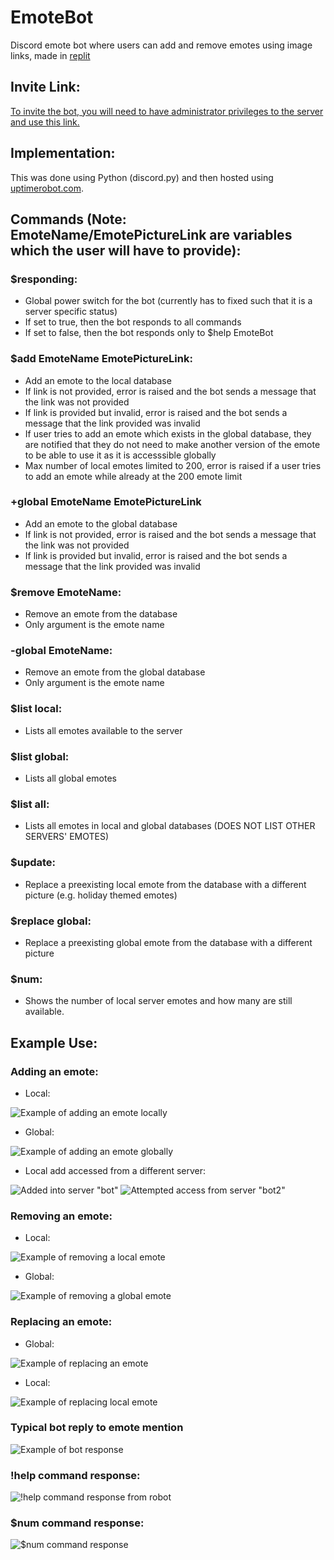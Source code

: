 # EmoteBot
Discord emote bot where users can add and remove emotes using image links, made in [replit](https://replit.com/@hanikanaan/EmoteBot)


## Invite Link:
[To invite the bot, you will need to have administrator privileges to the server and use this link.](https://discord.com/api/oauth2/authorize?client_id=923643328417906689&permissions=326417573888&scope=bot)

## Implementation:
This was done using Python (discord.py) and then hosted using [uptimerobot.com](uptimerobot.com).

## Commands (Note: EmoteName/EmotePictureLink are variables which the user will have to provide):
### $responding: 
* Global power switch for the bot (currently has to fixed such that it is a server specific status)
* If set to true, then the bot responds to all commands
* If set to false, then the bot responds only to $help EmoteBot

### $add EmoteName EmotePictureLink: 
* Add an emote to the local database
* If link is not provided, error is raised and the bot sends a message that the link was not provided
* If link is provided but invalid, error is raised and the bot sends a message that the link provided was invalid
* If user tries to add an emote which exists in the global database, they are notified that they do not need to make another version of the emote to be able to use it as it is accesssible globally
* Max number of local emotes limited to 200, error is raised if a user tries to add an emote while already at the 200 emote limit

### +global EmoteName EmotePictureLink
* Add an emote to the global database
* If link is not provided, error is raised and the bot sends a message that the link was not provided
* If link is provided but invalid, error is raised and the bot sends a message that the link provided was invalid

### $remove EmoteName: 
* Remove an emote from the database
* Only argument is the emote name

### -global EmoteName:
* Remove an emote from the global database
* Only argument is the emote name

### $list local: 
* Lists all emotes available to the server

### $list global:
* Lists all global emotes

### $list all:
* Lists all emotes in local and global databases (DOES NOT LIST OTHER SERVERS' EMOTES)

### $update: 
* Replace a preexisting local emote from the database with a different picture (e.g. holiday themed emotes)

### $replace global:
* Replace a preexisting global emote from the database with a different picture

### $num:
* Shows the number of local server emotes and how many are still available.

## Example Use:
### Adding an emote:
* Local:

![Example of adding an emote locally](https://github.com/hanikanaan/EmoteBot/blob/main/images/Adding%20local%20emote.png)
* Global:

![Example of adding an emote globally](https://github.com/hanikanaan/EmoteBot/blob/main/images/Global%20emote%20overriding%20local%20emote.png)
* Local add accessed from a different server:

![Added into server "bot"](https://github.com/hanikanaan/EmoteBot/blob/main/images/popCat%20in%20server.png)
![Attempted access from server "bot2"](https://github.com/hanikanaan/EmoteBot/blob/main/images/popCat%20outside%20server.png)
### Removing an emote:
* Local:

![Example of removing a local emote](https://github.com/hanikanaan/EmoteBot/blob/main/images/Removing%20local%20emote.png)
* Global:

![Example of removing a global emote](https://github.com/hanikanaan/EmoteBot/blob/main/images/Removing%20global%20emote.png)
### Replacing an emote:
* Global:

![Example of replacing an emote](https://github.com/hanikanaan/EmoteBot/blob/main/images/Replacing%20global%20emote.png)
* Local:

![Example of replacing local emote](https://github.com/hanikanaan/EmoteBot/blob/main/images/Update%20local%20database.png)
### Typical bot reply to emote mention
![Example of bot response](https://github.com/hanikanaan/EmoteBot/blob/main/images/Typical%20use%20case.png)
### !help command response:

![!help command response from robot](https://github.com/hanikanaan/EmoteBot/blob/main/images/Help%20command.png)
### $num command response:

![$num command response](https://github.com/hanikanaan/EmoteBot/blob/main/images/Num%20command.png)
